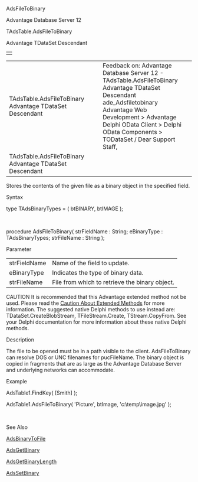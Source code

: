 AdsFileToBinary




Advantage Database Server 12  

TAdsTable.AdsFileToBinary

Advantage TDataSet Descendant

|  |
| --- |
|  |

|  |  |  |  |  |
| --- | --- | --- | --- | --- |
| TAdsTable.AdsFileToBinary  Advantage TDataSet Descendant |  |  | Feedback on: Advantage Database Server 12 - TAdsTable.AdsFileToBinary Advantage TDataSet Descendant ade\_Adsfiletobinary Advantage Web Development > Advantage Delphi OData Client > Delphi OData Components > TODataSet / Dear Support Staff, |  |
| TAdsTable.AdsFileToBinary  Advantage TDataSet Descendant |  |  |  |  |

Stores the contents of the given file as a binary object in the specified field.

Syntax

type TAdsBinaryTypes = ( btBINARY, btIMAGE );

 

procedure AdsFileToBinary( strFieldName : String; eBinaryType : TAdsBinaryTypes; strFileName : String );

Parameter

|  |  |
| --- | --- |
| strFieldName | Name of the field to update. |
| eBinaryType | Indicates the type of binary data. |
| strFileName | File from which to retrieve the binary object. |

CAUTION It is recommended that this Advantage extended method not be used. Please read the [Caution About Extended Methods](ade_caution_about_extended_methods.htm) for more information. The suggested native Delphi methods to use instead are: TDataSet.CreateBlobStream, TFileStream.Create, TStream.CopyFrom. See your Delphi documentation for more information about these native Delphi methods.

Description

The file to be opened must be in a path visible to the client. AdsFileToBinary can resolve DOS or UNC filenames for pucFileName. The binary object is copied in fragments that are as large as the Advantage Database Server and underlying networks can accommodate.

Example

AdsTable1.FindKey( [Smith] );

AdsTable1.AdsFileToBinary( 'Picture', btImage, 'c:\temp\image.jpg' );

 

See Also

[AdsBinaryToFile](ade_adsbinarytofile.htm)

[AdsGetBinary](ade_adsgetbinary.htm)

[AdsGetBinaryLength](ade_adsgetbinarylength.htm)

[AdsSetBinary](ade_adssetbinary.htm)